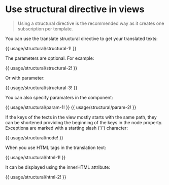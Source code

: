 <!-- ======================================================================
--- Search engine
title:          Use structural directive in views
keywords:       structural, directive
description:    Use structural directive in views.
--- Menu system
order:          20
text:           Structural directive
hidden:         false
umbel:          false
--- Page properties
id:             
document:       
layout:         layout-2-left
$-left:         #side-menu
searchable:     true
--- Side menu
side-menu-root:     /documentation
side-menu-header:   Documentation
side-menu-top:      Installation
side-menu-depth:    2
======================================================================= -->

# Use structural directive in views

> Using a structural directive is the recommended way as it creates one
> subscription per template.

You can use the translate structural directive to get your translated texts:

{{ usage/structural/structural-1! }}

The parameters are optional. For example:

{{ usage/structural/structural-2! }}

Or with parameter:

{{ usage/structural/structural-3! }}

You can also specify paramaters in the component:

{{ usage/structural/param-1! }}
{{ usage/structural/param-2! }}

If the keys of the texts in the view mostly starts with the same path, they
can be shortened providing the beginning of the keys in the node property.
Exceptiona are marked with a starting slash ('/') character:

{{ usage/structural/node! }}

When you use HTML tags in the translation text:

{{ usage/structural/html-1! }}

It can be displayed using the innerHTML attribute:

{{ usage/structural/html-2! }}
